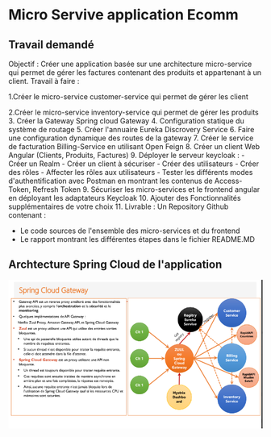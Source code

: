 <h1>Micro Servive application Ecomm</h1>
<h2>Travail demandé</h2>
Objectif :  
Créer une application basée sur une architecture micro-service qui permet de gérer les factures contenant des produits et appartenant à un client.
Travail à faire :

1.Créer le micro-service customer-service qui permet de gérer les client

2.Créer le micro-service inventory-service qui permet de gérer les produits
3. Créer la Gateway Spring cloud Gateway
4. Configuration statique du système de routage
5. Créer l'annuaire Eureka Discrovery Service
6. Faire une configuration dynamique des routes de la gateway
7. Créer le service de facturation Billing-Service en utilisant Open Feign
8. Créer un client Web Angular (Clients, Produits, Factures)
9. Déployer le serveur keycloak :
     - Créer un Realm
     - Créer un client à sécuriser
     - Créer des utilisateurs
     - Créer des rôles
     - Affecter les rôles aux utilisateurs
     - Tester les différents modes d'authentification avec Postman en montrant les contenus de Access-Token, Refresh Token 
9. Sécuriser les micro-services et le frontend angular en déployant les adaptateurs Keycloak
10. Ajouter des Fonctionnalités supplémentaires de votre choix
11. Livrable : Un Repository Github contenant :
   - Le code sources de l'ensemble des micro-services et du frontend
   - Le rapport montrant les différentes étapes dans le fichier README.MD

<h2>Archtecture Spring Cloud de l'application</h2>
<img src="screens/architecSpringCloud.png">

